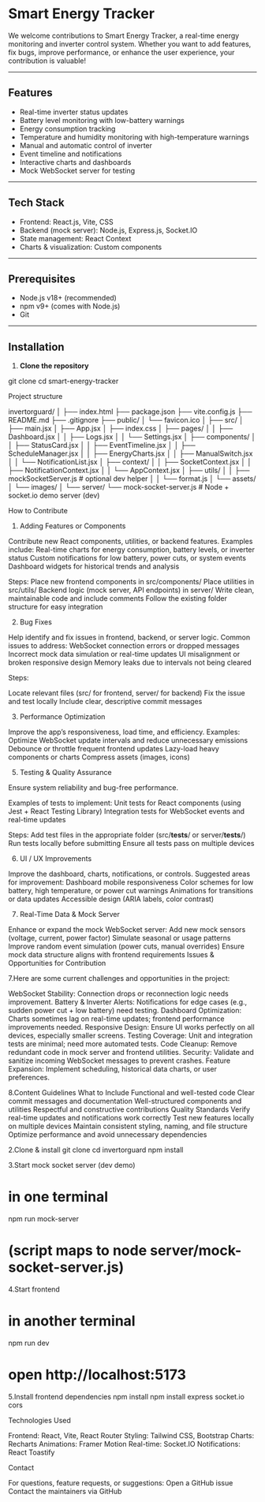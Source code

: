 # Smart Energy Tracker

We welcome contributions to Smart Energy Tracker, a real-time energy monitoring and inverter control system. Whether you want to add features, fix bugs, improve performance, or enhance the user experience, your contribution is valuable!

---

## Features

- Real-time inverter status updates
- Battery level monitoring with low-battery warnings
- Energy consumption tracking
- Temperature and humidity monitoring with high-temperature warnings
- Manual and automatic control of inverter
- Event timeline and notifications
- Interactive charts and dashboards
- Mock WebSocket server for testing

---

## Tech Stack

- Frontend: React.js, Vite, CSS
- Backend (mock server): Node.js, Express.js, Socket.IO
- State management: React Context
- Charts & visualization: Custom components

---

## Prerequisites

- Node.js v18+ (recommended)
- npm v9+ (comes with Node.js)
- Git

---

## Installation

1. **Clone the repository**

git clone <repo>
cd smart-energy-tracker



Project structure

invertorguard/
│
├── index.html
├── package.json
├── vite.config.js
├── README.md
├── .gitignore
├── public/
│   └── favicon.ico
│
├── src/
│   ├── main.jsx
│   ├── App.jsx
│   ├── index.css
│   ├── pages/
│   │   ├── Dashboard.jsx
│   │   ├── Logs.jsx
│   │   └── Settings.jsx
│   ├── components/
│   │   ├── StatusCard.jsx
│   │   ├── EventTimeline.jsx
│   │   ├── ScheduleManager.jsx
│   │   ├── EnergyCharts.jsx
│   │   ├── ManualSwitch.jsx
│   │   └── NotificationList.jsx
│   ├── context/
│   │   ├── SocketContext.jsx
│   │   ├── NotificationContext.jsx
│   │   └── AppContext.jsx
│   ├── utils/
│   │   ├── mockSocketServer.js      # optional dev helper
│   │   └── format.js
│   └── assets/
│       └── images/
│
└── server/
   └── mock-socket-server.js         # Node + socket.io demo server (dev)



How to Contribute

1. Adding Features or Components

Contribute new React components, utilities, or backend features.
Examples include:
Real-time charts for energy consumption, battery levels, or inverter status
Custom notifications for low battery, power cuts, or system events
Dashboard widgets for historical trends and analysis

Steps:
Place new frontend components in src/components/
Place utilities in src/utils/
Backend logic (mock server, API endpoints) in server/
Write clean, maintainable code and include comments
Follow the existing folder structure for easy integration

2. Bug Fixes

Help identify and fix issues in frontend, backend, or server logic.
Common issues to address:
WebSocket connection errors or dropped messages
Incorrect mock data simulation or real-time updates
UI misalignment or broken responsive design
Memory leaks due to intervals not being cleared

Steps:

Locate relevant files (src/ for frontend, server/ for backend)
Fix the issue and test locally
Include clear, descriptive commit messages

3. Performance Optimization

Improve the app’s responsiveness, load time, and efficiency.
Examples:
Optimize WebSocket update intervals and reduce unnecessary emissions
Debounce or throttle frequent frontend updates
Lazy-load heavy components or charts
Compress assets (images, icons)

5. Testing & Quality Assurance

Ensure system reliability and bug-free performance.

Examples of tests to implement:
Unit tests for React components (using Jest + React Testing Library)
Integration tests for WebSocket events and real-time updates

Steps:
Add test files in the appropriate folder (src/__tests__/ or server/__tests__/)
Run tests locally before submitting
Ensure all tests pass on multiple devices

6. UI / UX Improvements

Improve the dashboard, charts, notifications, or controls.
Suggested areas for improvement:
Dashboard mobile responsiveness
Color schemes for low battery, high temperature, or power cut warnings
Animations for transitions or data updates
Accessible design (ARIA labels, color contrast)

7. Real-Time Data & Mock Server

Enhance or expand the mock WebSocket server:
Add new mock sensors (voltage, current, power factor)
Simulate seasonal or usage patterns
Improve random event simulation (power cuts, manual overrides)
Ensure mock data structure aligns with frontend requirements
Issues & Opportunities for Contribution


7.Here are some current challenges and opportunities in the project:


WebSocket Stability: Connection drops or reconnection logic needs improvement.
Battery & Inverter Alerts: Notifications for edge cases (e.g., sudden power cut + low battery) need testing.
Dashboard Optimization: Charts sometimes lag on real-time updates; frontend performance improvements needed.
Responsive Design: Ensure UI works perfectly on all devices, especially smaller screens.
Testing Coverage: Unit and integration tests are minimal; need more automated tests.
Code Cleanup: Remove redundant code in mock server and frontend utilities.
Security: Validate and sanitize incoming WebSocket messages to prevent crashes.
Feature Expansion: Implement scheduling, historical data charts, or user preferences.

8.Content Guidelines
What to Include
Functional and well-tested code
Clear commit messages and documentation
Well-structured components and utilities
Respectful and constructive contributions
Quality Standards
Verify real-time updates and notifications work correctly
Test new features locally on multiple devices
Maintain consistent styling, naming, and file structure
Optimize performance and avoid unnecessary dependencies

2.Clone & install
git clone <repo-url>
cd invertorguard
npm install

3.Start mock socket server (dev demo)
# in one terminal
npm run mock-server
# (script maps to node server/mock-socket-server.js)

4.Start frontend
# in another terminal
npm run dev
# open http://localhost:5173

5.Install frontend dependencies
npm install
npm install express socket.io cors



Technologies Used

Frontend: React, Vite, React Router
Styling: Tailwind CSS, Bootstrap
Charts: Recharts
Animations: Framer Motion
Real-time: Socket.IO
Notifications: React Toastify



Contact

For questions, feature requests, or suggestions:
Open a GitHub issue
Contact the maintainers via GitHub







